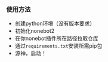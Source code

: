 ### 使用方法
* 创建python环境（没有版本要求）
* 初始化nonebot2
* 在你nonebot插件所在路径拉取仓库
* 通过```requirements.txt```安装所需pip包
* 源神，启动！
